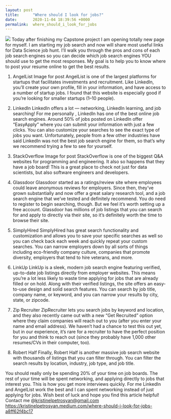 ```yaml
---
layout: post
title:      "Where should I look for jobs?"
date:       2020-11-04 18:39:56 +0000
permalink:  where_should_i_look_for_jobs
---
```






![](http://)
Today after finishing my Capstone project I am opening totally new page for myself. I am starting my job search and now will share most useful links for Data Science job hunt.
I’ll walk you through the pros and cons of each job search engines so you can decide which job search engines YOU should use to get the most responses.
My goal is to help you to know where to post your resume online to get the best results.

1. AngelList
Image for post
AngelList is one of the largest platforms for startups that facilitates investments and recruitment. Like LinkedIn, you’ll create your own profile, fill in your information, and have access to a number of startup jobs. I found that this website is especially good if you’re looking for smaller startups (1–10 people).

2. LinkedIn
LinkedIn offers a lot — networking, LinkedIn learning, and job searching!
For me personally , LinkedIn has one of the best online job search engines.
Around 50% of jobs posted on LinkedIn offer “EasyApply” where you can submit your information with just a few clicks.
You can also customize your searches to see the exact type of jobs you want.
Unfortunately, people from a few other industries have said LinkedIn was not the best job search engine for them, so that’s why we recommend trying a few to see for yourself.

3. StackOverflow
Image for post
StackOverflow is one of the biggest Q&A websites for programming and engineering. It also so happens that they have a job board! This is a great place to check not just for data scientists, but also software engineers and developers.

4. Glassdoor
Glassdoor started as a ratings/review site where employees could leave anonymous reviews for employers.
Since then, they’ve grown substantially and now offer a great salary research tool, and a job search engine that we’ve tested and definitely recommend.
You do need to register to begin searching, though.
But we feel it’s worth setting up a free account.
Glassdoor has millions of job listings that you can search for and apply to directly via their site, so it’s definitely worth the time to browse their site.

5. SimplyHired
SimplyHired has great search functionality and customization and allows you to save your specific searches as well so you can check back each week and quickly repeat your custom searches.
You can narrow employers down by all sorts of things including eco-friendly company culture, companies that promote diversity, employers that tend to hire veterans, and more.

6. LinkUp
LinkUp is a sleek, modern job search engine featuring verified, up-to-date job listings directly from employer websites. This means you’re a lot less likely to waste time applying for jobs that are already filled or on hold.
Along with their verified listings, the site offers an easy-to-use design and solid search features. You can search by job title, company name, or keyword, and you can narrow your results by city, state, or zipcode.

7. Zip Recruiter
ZipRecruiter lets you search jobs by keyword and location, and they also recently came out with a new “Get Recruited” option where they claim companies will reach out to you (after you enter your name and email address).
We haven’t had a chance to test this out yet, but in our experience, it’s rare for a recruiter to have the perfect position for you and think to reach out (since they probably have 1,000 other resumes/CVs in their computer, too).

8. Robert Half
Finally, Robert Half is another massive job search website with thousands of listings that you can filter through.
You can filter the search results by location, industry, job type, and job title.

You should really only be spending 20% of your time on job boards. The rest of your time will be spent networking, and applying directly to jobs that interest you.
This is how you get more interviews quickly. For me LinkedIn and AngelList work the best and I can spent networking instead of just applying for jobs.
Wish best of luck and hope you find this article helpful!
Contact me @kristinelpetrosyan@gmail.com
https://kristinelpetrosyan.medium.com/where-should-i-look-for-jobs-a8ff62f4bc17

